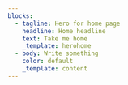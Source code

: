 ```yaml
---
blocks:
  - tagline: Hero for home page
    headline: Home headline
    text: Take me home
    _template: herohome
  - body: Write something
    color: default
    _template: content
---
```


